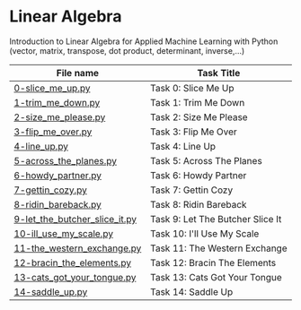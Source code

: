 # Linear Algebra

Introduction to Linear Algebra for Applied Machine Learning with Python (vector, matrix, transpose, dot product, determinant, inverse,...)

| File name                                                                          | Task Title            |
|------------------------------------------------------------------------------------|-----------------------|
| [0-slice_me_up.py](0-slice_me_up.py)                           | Task 0: Slice Me Up   |
| [1-trim_me_down.py](1-trim_me_down.py)                         | Task 1: Trim Me Down  |
| [2-size_me_please.py](2-size_me_please.py)                     | Task 2: Size Me Please |
| [3-flip_me_over.py](3-flip_me_over.py)                         | Task 3: Flip Me Over  |
| [4-line_up.py](4-line_up.py)                                   | Task 4: Line Up       |
| [5-across_the_planes.py](5-across_the_planes.py)               | Task 5: Across The Planes |
| [6-howdy_partner.py](6-howdy_partner.py)                       | Task 6: Howdy Partner |
| [7-gettin_cozy.py](7-gettin_cozy.py)                           | Task 7: Gettin Cozy   |
| [8-ridin_bareback.py](8-ridin_bareback.py)                     | Task 8: Ridin Bareback |
| [9-let_the_butcher_slice_it.py](9-let_the_butcher_slice_it.py) | Task 9: Let The Butcher Slice It |
| [10-ill_use_my_scale.py](10-ill_use_my_scale.py)               | Task 10: I'll Use My Scale |
| [11-the_western_exchange.py](11-the_western_exchange.py)       | Task 11: The Western Exchange |
| [12-bracin_the_elements.py](12-bracin_the_elements.py)         | Task 12: Bracin The Elements |
| [13-cats_got_your_tongue.py](13-cats_got_your_tongue.py)       | Task 13: Cats Got Your Tongue |
| [14-saddle_up.py](14-saddle_up.py)                             | Task 14: Saddle Up    |
